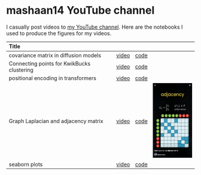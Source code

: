 # mashaan14 YouTube channel
I casually post videos to [my YouTube channel](https://youtube.com/@mashaan14). Here are the notebooks I used to produce the figures for my videos.

| Title |&nbsp;|&nbsp;|&nbsp;|
| :--- | :---: | :---: | :---: |
| covariance matrix in diffusion models | [video](https://youtube.com/shorts/4jYY0b52NIQ?feature=share) | [code](https://github.com/mashaan14/YouTube-channel/blob/main/2023_11_02_covariance_in_diffusion.ipynb) | &nbsp; |
| Connecting points for KwikBucks clustering | [video](https://youtube.com/shorts/Sl93IlD_1VU?feature=share) | [code](https://github.com/mashaan14/YouTube-channel/blob/main/2023_11_07_graph_construction.ipynb) | &nbsp; |
| positional encoding in transformers | [video](https://youtube.com/shorts/T6N1v7NyeS4?feature=share) | [code](https://github.com/mashaan14/YouTube-channel/blob/main/2023_11_10_positional_encoding.ipynb) | &nbsp; |
| Graph Laplacian and adjacency matrix | [video](https://youtube.com/shorts/jr93FHW1krg?feature=share) | [code](https://github.com/mashaan14/YouTube-channel/blob/main/2023_11_12_graph_Laplacian.ipynb) | <img height=200 src="2023_11_12_graph_Laplacian.png" /> |
| seaborn plots | [video](https://youtu.be/uI6w_lEVZCs) | [code](https://github.com/mashaan14/YouTube-channel/blob/main/2023_11_13_seaborn_plots.ipynb) | &nbsp; |
